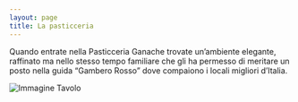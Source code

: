 ```yaml
---
layout: page
title: La pasticceria
---
```


Quando entrate nella Pasticceria Ganache trovate un’ambiente elegante, raffinato ma nello stesso tempo familiare che gli ha permesso di meritare un posto nella guida “Gambero Rosso” dove compaiono i locali migliori d’Italia.

![Immagine Tavolo](https://i.picsum.photos/id/225/1500/979.jpg?blur=2)
